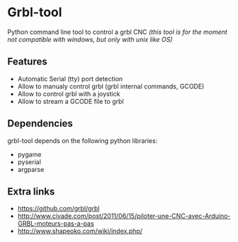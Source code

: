 Grbl-tool
=========

Python command line tool to control a grbl CNC
_(this tool is for the moment not compatible with windows, but only with unix like OS)_

Features
--------

* Automatic Serial (tty) port detection
* Allow to manualy control grbl (grbl internal commands, GCODE)
* Allow to control grbl with a joystick
* Allow to stream a GCODE file to grbl

Dependencies
-----------
grbl-tool depends on the following python libraries:

* pygame 
* pyserial
* argparse


Extra links
-----------

* https://github.com/grbl/grbl
* http://www.civade.com/post/2011/06/15/piloter-une-CNC-avec-Arduino-GRBL-moteurs-pas-a-pas
* http://www.shapeoko.com/wiki/index.php/


